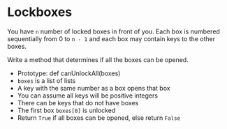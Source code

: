 # Lockboxes

You have `n` number of locked boxes in front of you. Each box is numbered sequentially from 0 to `n - 1` and each box may contain keys to the other boxes.

Write a method that determines if all the boxes can be opened.

- Prototype: def canUnlockAll(boxes)
- `boxes` is a list of lists
- A key with the same number as a box opens that box
- You can assume all keys will be positive integers
- There can be keys that do not have boxes
- The first box `boxes[0]` is unlocked
- Return `True` if all boxes can be opened, else return `False`
